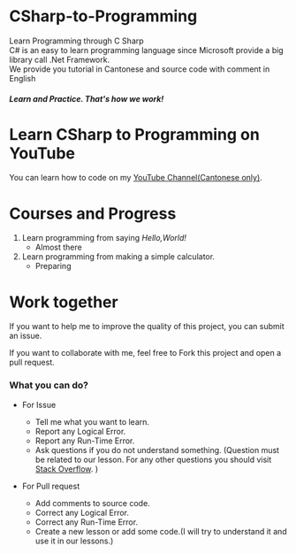 # CSharp-to-Programming
Learn Programming through C Sharp<br/>
C# is an easy to learn programming language since Microsoft provide a big library call .Net Framework.<br/>
We provide you tutorial in Cantonese and source code with comment in English
##### Learn and Practice. That's how we work!

# Learn CSharp to Programming on YouTube
You can learn how to code on my [YouTube Channel(Cantonese only)](https://www.youtube.com/channel/UCXnU8m7TXF4n1hxf5XWxPCA).

# Courses and Progress
1. Learn programming from saying *Hello,World!*
   * Almost there
2. Learn programming from making a simple calculator.
   * Preparing

# Work together
If you want to help me to improve the quality of this project, you can submit an issue.

If you want to collaborate with me, feel free to Fork this project and open a pull request. 

### What you can do?
* For Issue
  * Tell me what you want to learn.
  * Report any Logical Error.
  * Report any Run-Time Error.
  * Ask questions if you do not understand something. (Question must be related to our lesson. For any other questions you should visit [Stack Overflow](https://stackoverflow.com/). )
  
* For Pull request
  * Add comments to source code.
  * Correct any Logical Error.
  * Correct any Run-Time Error.
  * Create a new lesson or add some code.(I will try to understand it and use it in our lessons.)
